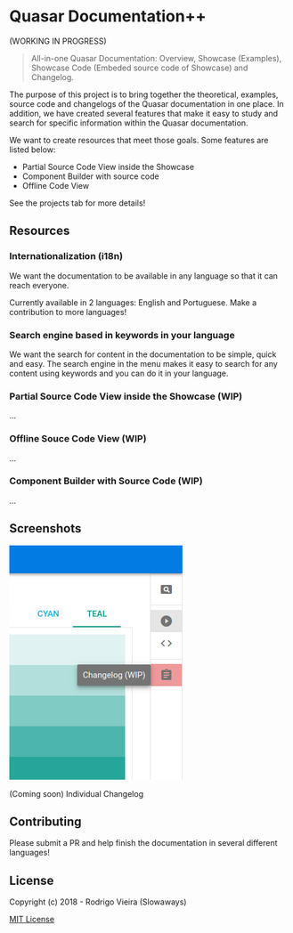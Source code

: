 # Quasar Documentation++
(WORKING IN PROGRESS)

> All-in-one Quasar Documentation: Overview, Showcase (Examples), Showcase Code (Embeded source code of Showcase) and Changelog.

The purpose of this project is to bring together the theoretical, examples, source code and changelogs of the Quasar documentation in one place.
In addition, we have created several features that make it easy to study and search for specific information within the Quasar documentation.

We want to create resources that meet those goals. Some features are listed below:
- Partial Source Code View inside the Showcase
- Component Builder with source code
- Offline Code View

See the projects tab for more details!

## Resources
### Internationalization (i18n)
We want the documentation to be available in any language so that it can reach everyone.

Currently available in 2 languages: English and Portuguese.
Make a contribution to more languages!

### Search engine based in keywords in your language
We want the search for content in the documentation to be simple, quick and easy.
The search engine in the menu makes it easy to search for any content using keywords and you can do it in your language.

### Partial Source Code View inside the Showcase (WIP)
...

### Offline Souce Code View (WIP)
...

### Component Builder with Source Code (WIP)
...

## Screenshots
![Change Log](src/assets/screenshot/changelog-wip.png)

(Coming soon) Individual Changelog

## Contributing
Please submit a PR and help finish the documentation in several different languages!

## License
Copyright (c) 2018 - Rodrigo Vieira (Slowaways)

[MIT License](http://en.wikipedia.org/wiki/MIT_License)
